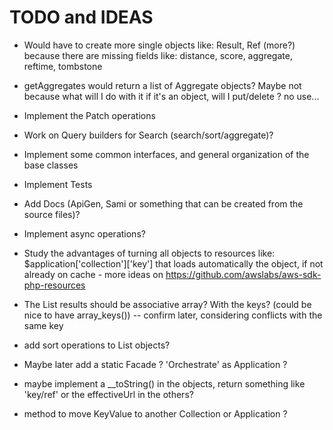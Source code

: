 # TODO and IDEAS

- Would have to create more single objects like: Result, Ref (more?) because there are missing fields like: distance, score, aggregate, reftime, tombstone

- getAggregates would return a list of Aggregate objects? Maybe not because what will I do with it if it's an object, will I put/delete ? no use...

- Implement the Patch operations

- Work on Query builders for Search (search/sort/aggregate)? 

- Implement some common interfaces, and general organization of the base classes

- Implement Tests

- Add Docs (ApiGen, Sami or something that can be created from the source files)?

- Implement async operations?

- Study the advantages of turning all objects to resources like: $application['collection']['key'] that loads automatically the object, if not already on cache  - more ideas on https://github.com/awslabs/aws-sdk-php-resources

- The List results should be associative array? With the keys? (could be nice to have array_keys()) -- confirm later, considering conflicts with the same key

- add sort operations to List objects?

- Maybe later add a static Facade ? 'Orchestrate' as Application ?

- maybe implement a __toString() in the objects, return something like 'key/ref' or the effectiveUrl in the others?

- method to move KeyValue to another Collection or Application ?

